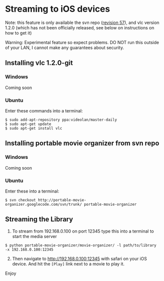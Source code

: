 # Streaming to iOS devices #

Note: this feature is only available the svn repo ([revision 57](https://code.google.com/p/portable-movie-organizer/source/detail?r=57)), and vlc version 1.2.0 (which has not been officially released, see below on instructions on how to get it)

Warning: Experimental feature so expect problems. DO NOT run this outside of your LAN, I cannot make any guarantees about security.


## Installing vlc 1.2.0-git ##

### Windows ###

Coming soon

### Ubuntu ###

Enter these commands into a terminal:

```
$ sudo add-apt-repository ppa:videolan/master-daily
$ sudo apt-get update
$ sudo apt-get install vlc
```

## Installing portable movie organizer from svn repo ##

### Windows ###

Coming soon

### Ubuntu ###

Enter these into a terminal:

```
$ svn checkout http://portable-movie-organizer.googlecode.com/svn/trunk/ portable-movie-organizer
```

## Streaming the Library ##

1. To stream from 192.168.0.100 on port 12345 type this into a terminal to start the media server

```
$ python portable-movie-organizer/movie-organizer/ -l path/to/library -x 192.168.0.100:12345
```

2. Then navigate to http://192.168.0.100:12345 with safari on your iOS device. And hit the `[Play]` link next to a movie to play it.

Enjoy